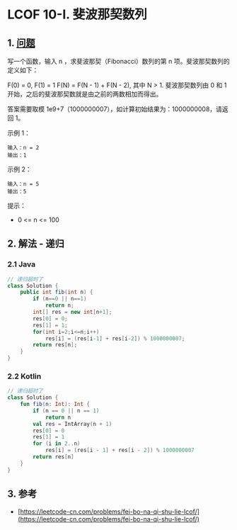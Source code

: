 # LCOF 10-I. 斐波那契数列

## 1. [问题](https://leetcode-cn.com/problems/fei-bo-na-qi-shu-lie-lcof/)

写一个函数，输入 n ，求斐波那契（Fibonacci）数列的第 n 项。斐波那契数列的定义如下：

F(0) = 0, F(1) = 1 F(N) = F(N - 1) + F(N - 2), 其中 N > 1. 斐波那契数列由 0 和 1 开始，之后的斐波那契数就是由之前的两数相加而得出。

答案需要取模 1e9+7（1000000007），如计算初始结果为：1000000008，请返回 1。 

示例 1：

```
输入：n = 2
输出：1
```

示例 2：

```
输入：n = 5
输出：5
```

提示：

* 0 <= n <= 100

## 2. 解法 - 递归

### 2.1 Java

```java
// 递归超时了
class Solution {
    public int fib(int n) {
        if (n==0 || n==1)
            return n;
        int[] res = new int[n+1];
        res[0] = 0;
        res[1] = 1;
        for(int i=2;i<=n;i++)
            res[i] = (res[i-1] + res[i-2]) % 1000000007;
        return res[n];
    }
}
```

### 2.2 Kotlin

```kotlin
// 递归超时了
class Solution {
    fun fib(n: Int): Int {
        if (n == 0 || n == 1)
            return n
        val res = IntArray(n + 1)
        res[0] = 0
        res[1] = 1
        for (i in 2..n)
            res[i] = (res[i - 1] + res[i - 2]) % 1000000007
        return res[n]
    }
}
```

## 3. 参考

* [https://leetcode-cn.com/problems/fei-bo-na-qi-shu-lie-lcof/](https://leetcode-cn.com/problems/fei-bo-na-qi-shu-lie-lcof/)
